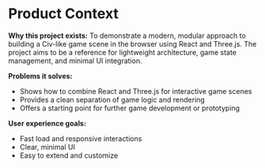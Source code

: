 # Product Context

**Why this project exists:**
To demonstrate a modern, modular approach to building a Civ-like game scene in the browser using React and Three.js. The project aims to be a reference for lightweight architecture, game state management, and minimal UI integration.

**Problems it solves:**
- Shows how to combine React and Three.js for interactive game scenes
- Provides a clean separation of game logic and rendering
- Offers a starting point for further game development or prototyping

**User experience goals:**
- Fast load and responsive interactions
- Clear, minimal UI
- Easy to extend and customize
